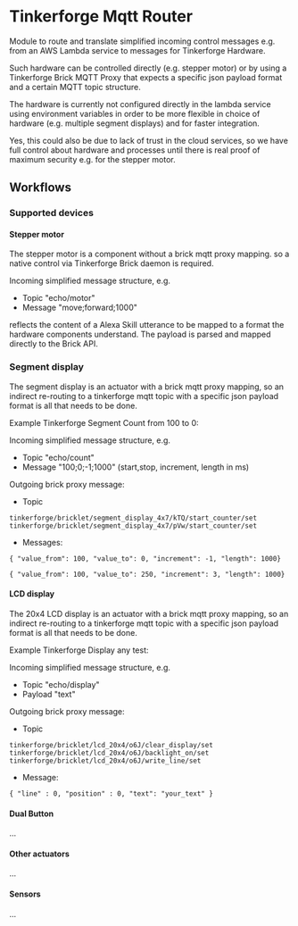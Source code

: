 # Tinkerforge Mqtt Router

Module to route and translate simplified incoming control messages 
e.g. from an AWS Lambda service to messages for Tinkerforge Hardware.

Such hardware can be controlled directly (e.g. stepper motor) or by
using a Tinkerforge Brick MQTT Proxy that expects a specific json 
payload format and a certain MQTT topic structure.

The hardware is currently not configured directly in the lambda service
using environment variables in order to be more flexible in choice of 
hardware (e.g. multiple segment displays) and for faster integration.

Yes, this could also be due to lack of trust in the cloud services,
so we have full control about hardware and processes until there is
real proof of maximum security e.g. for the stepper motor.

## Workflows

### Supported devices

#### Stepper motor

The stepper motor is a component without a brick mqtt proxy mapping.
so a native control via Tinkerforge Brick daemon is required.

Incoming simplified message structure, e.g. 
- Topic "echo/motor"
- Message "move;forward;1000"

reflects the content of a Alexa Skill utterance to be mapped to
a format the hardware components understand.
The payload is parsed and mapped directly to the Brick API.

### Segment display

The segment display is an actuator with a brick mqtt proxy mapping,
so an indirect re-routing to a tinkerforge mqtt topic with a
specific json payload format is all that needs to be done.

Example Tinkerforge Segment Count from 100 to 0:

Incoming simplified message structure, e.g. 
- Topic "echo/count"
- Message "100;0;-1;1000" (start,stop, increment, length in ms)

Outgoing brick proxy message:
- Topic

``tinkerforge/bricklet/segment_display_4x7/kTQ/start_counter/set
``
``tinkerforge/bricklet/segment_display_4x7/pVw/start_counter/set
``

- Messages:

``{ "value_from": 100, "value_to": 0, "increment": -1, "length": 1000}
``

``{ "value_from": 100, "value_to": 250, "increment": 3, "length": 1000}
``

#### LCD display

The 20x4 LCD display is an actuator with a brick mqtt proxy mapping,
so an indirect re-routing to a tinkerforge mqtt topic with a
specific json payload format is all that needs to be done.

Example Tinkerforge Display any test:

Incoming simplified message structure, e.g. 
- Topic "echo/display"
- Payload "text"

Outgoing brick proxy message:
- Topic

``tinkerforge/bricklet/lcd_20x4/o6J/clear_display/set
``
``tinkerforge/bricklet/lcd_20x4/o6J/backlight_on/set
``
``tinkerforge/bricklet/lcd_20x4/o6J/write_line/set
``

- Message:

``{ "line" : 0, "position" : 0, "text": "your_text" }
``

#### Dual Button

...

#### Other actuators

...

#### Sensors

...

